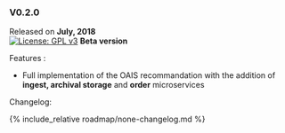### V0.2.0

Released on **July, 2018**  
[![License: GPL v3](https://img.shields.io/badge/License-GPLv3-blue.svg)](https://www.gnu.org/licenses/gpl-3.0)
**Beta version**

Features :

   * Full implementation of the OAIS recommandation with the addition of **ingest, archival storage** and **order** microservices

Changelog:

{% include_relative roadmap/none-changelog.md %}
